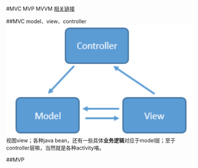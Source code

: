#MVC MVP MVVM
<a href="http://zjutkz.net/2016/04/13/%E9%80%89%E6%8B%A9%E6%81%90%E6%83%A7%E7%97%87%E7%9A%84%E7%A6%8F%E9%9F%B3%EF%BC%81%E6%95%99%E4%BD%A0%E8%AE%A4%E6%B8%85MVC%EF%BC%8CMVP%E5%92%8CMVVM/"> 相关链接</a>

##MVC
model、view、controller
<img src="mvc.png">  
视图view；各种java bean，还有一些具体**业务逻辑**对应于model层；至于controller层嘛，当然就是各种activity咯。<br>

##MVP
